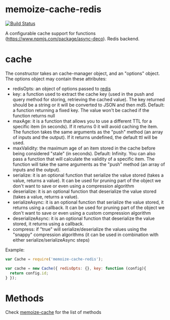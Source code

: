memoize-cache-redis
===================
[![Build Status](https://travis-ci.org/sithmel/memoize-cache-redis.svg?branch=master)](https://travis-ci.org/sithmel/memoize-cache-redis)

A configurable cache support for functions (https://www.npmjs.com/package/async-deco). Redis backend.

cache
=====
The constructor takes an cache-manager object, and an "options" object.
The options object may contain these attributes:
* redisOpts: an object of options passed to [redis](https://github.com/NodeRedis/node_redis)
* key: a function used to extract the cache key (used in the push and query method for storing, retrieving the cached value). The key returned should be a string or it will be converted to JSON and then md5. Default: a function returning a fixed key. The value won't be cached if the function returns null
* maxAge: it is a function that allows you to use a different TTL for a specific item (in seconds). If it returns 0 it will avoid caching the item. The function takes the same arguments as the "push" method (an array of inputs and the output). If it returns undefined, the default ttl will be used.
* maxValidity: the maximum age of an item stored in the cache before being considered "stale" (in seconds). Default: Infinity. You can also pass a function that will calculate the validity of a specific item. The function will take the same arguments as the "push" method (an array of inputs and the output).
* serialize: it is an optional function that serialize the value stored (takes a value, returns a value). It can be used for pruning part of the object we don't want to save or even using a compression algorithm
* deserialize: it is an optional function that deserialize the value stored (takes a value, returns a value).
* serializeAsync: it is an optional function that serialize the value stored, it returns using a callback. It can be used for pruning part of the object we don't want to save or even using a custom compression algorithm
* deserializeAsync: it is an optional function that deserialize the value stored, it returns using a callback.
* compress: if "true" will serialize/deserialize the values using the "snappy" compression algorithms (it can be used in combination with either serialize/serializeAsync steps)

Example:
```js
var Cache = require('memoize-cache-redis');

var cache = new Cache({ redisOpts: {}, key: function (config){
  return config.id;
} });
```

Methods
=======
Check [memoize-cache](https://github.com/sithmel/memoize-cache) for the list of methods
